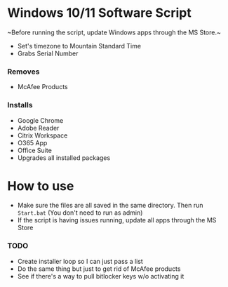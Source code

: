 # Windows 10/11 Software Script
~Before running the script, update Windows apps through the MS Store.~ 
- Set's timezone to Mountain Standard Time
- Grabs Serial Number

### Removes 
- McAfee Products

### Installs
- Google Chrome
- Adobe Reader
- Citrix Workspace
- O365 App
- Office Suite
- Upgrades all installed packages

# How to use
- Make sure the files are all saved in the same directory. Then run `Start.bat` (You don't need to run as admin)
- If the script is having issues running, update all apps through the MS Store

### TODO
- Create installer loop so I can just pass a list
- Do the same thing but just to get rid of McAfee products
- See if there's a way to pull bitlocker keys w/o activating it
